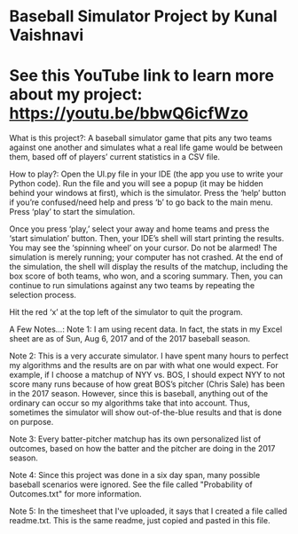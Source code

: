 # Baseball Simulator Project by Kunal Vaishnavi
# See this YouTube link to learn more about my project: https://youtu.be/bbwQ6icfWzo

What is this project?: 
A baseball simulator game that pits any two teams against one another and simulates what a real life game would be between them, based off of players’ current statistics in a CSV file.

How to play?:
Open the UI.py file in your IDE (the app you use to write your Python code). Run the file and you will see a popup (it may be hidden behind your windows at first), which is the simulator. Press the ‘help’ button if you’re confused/need help and press ‘b’ to go back to the main menu. Press ‘play’ to start the simulation. 

Once you press ‘play,’ select your away and home teams and press the ‘start simulation’ button. Then, your IDE’s shell will start printing the results. You may see the ‘spinning wheel’ on your cursor. Do not be alarmed! The simulation is merely running; your computer has not crashed. At the end of the simulation, the shell will display the results of the matchup, including the box score of both teams, who won, and a scoring summary. Then, you can continue to run simulations against any two teams by repeating the selection process. 

Hit the red ‘x’ at the top left of the simulator to quit the program.

A Few Notes...:
Note 1: I am using recent data. In fact, the stats in my Excel sheet are as of Sun, Aug 6, 2017 and of the 2017 baseball season.

Note 2: This is a very accurate simulator. I have spent many hours to perfect my algorithms and the results are on par with what one would expect. For example, if I choose a matchup of NYY vs. BOS, I should expect NYY to not score many runs because of how great BOS’s pitcher (Chris Sale) has been in the 2017 season. However, since this is baseball, anything out of the ordinary can occur so my algorithms take that into account. Thus, sometimes the simulator will show out-of-the-blue results and that is done on purpose.

Note 3: Every batter-pitcher matchup has its own personalized list of outcomes, based on how the batter and the pitcher are doing in the 2017 season.

Note 4: Since this project was done in a six day span, many possible baseball scenarios were ignored. See the file called "Probability of Outcomes.txt" for more information.

Note 5: In the timesheet that I've uploaded, it says that I created a file called readme.txt. This is the same readme, just copied and pasted in this file.
